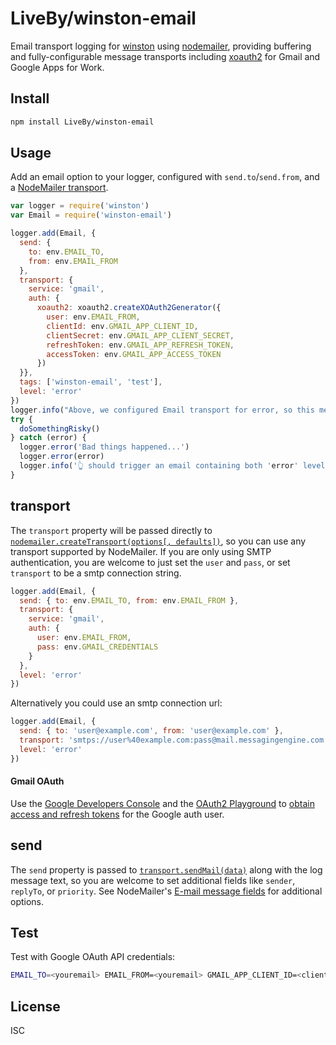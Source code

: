 LiveBy/winston-email
====================

Email transport logging for [winston] using [nodemailer], providing buffering
and fully-configurable message transports including [xoauth2] for Gmail and 
Google Apps for Work.


Install
------

```sh
npm install LiveBy/winston-email
```


Usage
-----

Add an email option to your logger, configured with `send.to`/`send.from`, and a [NodeMailer transport].

```javascript
var logger = require('winston')
var Email = require('winston-email')

logger.add(Email, {
  send: {
    to: env.EMAIL_TO,
    from: env.EMAIL_FROM
  },
  transport: {
    service: 'gmail',
    auth: {
      xoauth2: xoauth2.createXOAuth2Generator({
        user: env.EMAIL_FROM,
        clientId: env.GMAIL_APP_CLIENT_ID,
        clientSecret: env.GMAIL_APP_CLIENT_SECRET,
        refreshToken: env.GMAIL_APP_REFRESH_TOKEN,
        accessToken: env.GMAIL_APP_ACCESS_TOKEN
      })
  }},
  tags: ['winston-email', 'test'],
  level: 'error'
})
logger.info("Above, we configured Email transport for error, so this message won't be logged.")
try {
  doSomethingRisky()
} catch (error) {
  logger.error('Bad things happened...')
  logger.error(error)
  logger.info('👆 should trigger an email containing both 'error' level logs.')
}
```


transport
---------

The `transport` property will be passed directly to 
[`nodemailer.createTransport(options[, defaults])`](https://github.com/nodemailer/nodemailer#setting-up),
so you can use any transport supported by NodeMailer. If you are only using SMTP
authentication, you are welcome to just set the `user` and `pass`, or set `transport`
to be a smtp connection string.

```js
logger.add(Email, {
  send: { to: env.EMAIL_TO, from: env.EMAIL_FROM },
  transport: {
    service: 'gmail',
    auth: {
      user: env.EMAIL_FROM,
      pass: env.GMAIL_CREDENTIALS
    }
  },
  level: 'error'
})
```

Alternatively you could use an smtp connection url:

```js
logger.add(Email, {
  send: { to: 'user@example.com', from: 'user@example.com' },
  transport: 'smtps://user%40example.com:pass@mail.messagingengine.com:465',
  level: 'error'
})
```

#### Gmail OAuth

Use the [Google Developers Console] and the [OAuth2 Playground] to 
[obtain access and refresh tokens] for the Google auth user.



send
----

The `send` property is passed to 
[`transport.sendMail(data)`](https://github.com/nodemailer/nodemailer#sending-mail) 
along with the log message text, so you are welcome to set additional fields like 
`sender`, `replyTo`, or `priority`. See NodeMailer's 
[E-mail message fields](https://github.com/nodemailer/nodemailer#e-mail-message-fields)
for additional options.


Test
----

Test with Google OAuth API credentials:

```sh
EMAIL_TO=<youremail> EMAIL_FROM=<youremail> GMAIL_APP_CLIENT_ID=<clientid> GMAIL_APP_CLIENT_SECRET=<clientsecret> GMAIL_APP_REFRESH_TOKEN=<refreshtoken> GMAIL_APP_ACCESS_TOKEN=<accesstoken> node test
```

[winston]: https://github.com/winstonjs/winston
[transport]: https://github.com/winstonjs/winston/blob/master/docs/transports.md

[nodemailer]: https://github.com/andris9/nodemailer
[xoauth2]: https://github.com/andris9/xoauth2#readme
[nodemailer transport]: https://github.com/nodemailer/nodemailer#setting-up

[Google Developers Console]: https://console.developers.google.com
[OAuth2 Playground]: https://developers.google.com/oauthplayground/
[Obtain access and refresh tokens]: http://stackoverflow.com/questions/24098461/nodemailer-gmail-what-exactly-is-a-refresh-token-and-how-do-i-get-one#answer-24123550


License
-------
ISC
